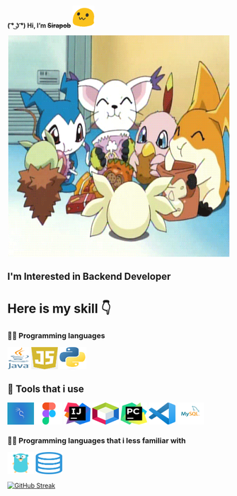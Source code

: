 **( ͡° ͜ʖ ͡°) Hi,  I’m ~~Sirapob~~**
<span> 
  <img src="image.gif" height="50px" width="50px">
</span>

<p align="center">
  <img src="giphy.gif" height="500px" width="500px">
</p>



## I'm Interested in Backend Developer 

<h1>Here is my skill 👇</h1>

###  👨‍💻  Programming languages

<p align ="left">
<img src="Programming Language/java.png" alt="Java" height="50" width="50" />
<img src="Programming Language/js.png" alt="js" height="50" width="60" />
<img src="Programming Language/python.png" alt="python" height="50" width="60" />
</p>

##   🔧   Tools that i use

<p align ="left">
<img src="Tools/Kali.jpg" alt="kali" height="50" width="60" />
<img src="Tools/figma.png" alt="js" height="50" width="60" />
<img src="Tools/ij.png" alt="ij" height="50" width="60" />
<img src="Tools/netbean.png" alt="netbeans" height="50" width="60" />
<img src="Tools/pc.png" alt="pc" height="50" width="60" />
<img src="Tools/vs.png" alt="vs" height="50" width="60" />
<img src="Tools/mysql.png" alt="mysql" height="50" width="60" />
</p>

###  👨‍💻  Programming languages that i less familiar with

<p align ="left">
<img src="Programming Language/golang.png" alt="go" height="50" width="60" />
<img src="Programming Language/sql.png" alt="sql" height="50" width="60" />
</p>

[![GitHub Streak](https://streak-stats.demolab.com?user=fluffyhugger&theme=onedark&date_format=M%20j%5B%2C%20Y%5D)](https://git.io/streak-stats)




